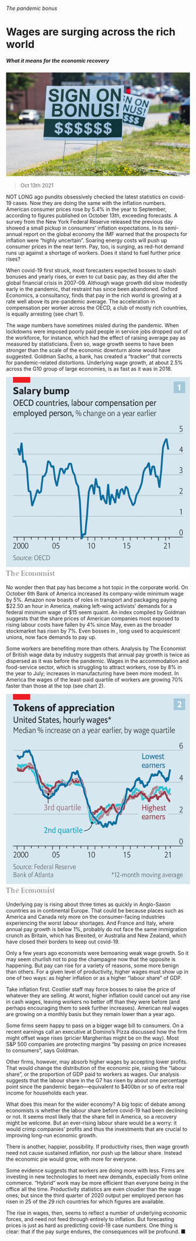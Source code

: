 ###### The pandemic bonus

# Wages are surging across the rich world 

##### What it means for the economic recovery 

![image](images/20211016_fnp001.jpg) 

> Oct 13th 2021 

NOT LONG ago pundits obsessively checked the latest statistics on covid-19 cases. Now they are doing the same with the inflation numbers. American consumer prices rose by 5.4% in the year to September, according to figures published on October 13th, exceeding forecasts. A survey from the New York Federal Reserve released the previous day showed a small pickup in consumers’ inflation expectations. In its semi-annual report on the global economy the IMF warned that the prospects for inflation were “highly uncertain”. Soaring energy costs will push up consumer prices in the near term. Pay, too, is surging, as red-hot demand runs up against a shortage of workers. Does it stand to fuel further price rises?

When covid-19 first struck, most forecasters expected bosses to slash bonuses and yearly rises, or even to cut basic pay, as they did after the global financial crisis in 2007-09. Although wage growth did slow modestly early in the pandemic, that restraint has since been abandoned. Oxford Economics, a consultancy, finds that pay in the rich world is growing at a rate well above its pre-pandemic average. The acceleration in compensation per worker across the OECD, a club of mostly rich countries, is equally arresting (see chart 1).


The wage numbers have sometimes misled during the pandemic. When lockdowns were imposed poorly paid people in service jobs dropped out of the workforce, for instance, which had the effect of raising average pay as measured by statisticians. Even so, wage growth seems to have been stronger than the scale of the economic downturn alone would have suggested. Goldman Sachs, a bank, has created a “tracker” that corrects for pandemic-related distortions. Underlying wage growth, at about 2.5% across the G10 group of large economies, is as fast as it was in 2018.

![image](images/20211016_FNC621_0.png) 


No wonder then that pay has become a hot topic in the corporate world. On October 6th Bank of America increased its company-wide minimum wage by 5%. Amazon now boasts of roles in transport and packaging paying $22.50 an hour in America, making left-wing activists’ demands for a federal minimum wage of $15 seem quaint. An index compiled by Goldman suggests that the share prices of American companies most exposed to rising labour costs have fallen by 4% since May, even as the broader stockmarket has risen by 7%. Even bosses in , long used to acquiescent unions, now face demands to pay up.

Some workers are benefiting more than others. Analysis by The Economist of British wage data by industry suggests that annual pay growth is twice as dispersed as it was before the pandemic. Wages in the accommodation and food-service sector, which is struggling to attract workers, rose by 8% in the year to July; increases in manufacturing have been more modest. In America the wages of the least-paid quartile of workers are growing 70% faster than those at the top (see chart 2).

![image](images/20211016_FNC623_0.png) 


Underlying pay is rising about three times as quickly in Anglo-Saxon countries as in continental Europe. That could be because places such as America and Canada rely more on the consumer-facing industries experiencing the worst labour shortages. And France and Italy, where annual pay growth is below 1%, probably do not face the same immigration crunch as Britain, which has Brexited, or Australia and New Zealand, which have closed their borders to keep out covid-19.

Only a few years ago economists were bemoaning weak wage growth. So it may seem churlish not to pop the champagne now that the opposite is happening. But pay can rise for a variety of reasons, some more benign than others. For a given level of productivity, higher wages must show up in one of two ways: as higher inflation or as a higher “labour share” of GDP.

Take inflation first. Costlier staff may force bosses to raise the price of whatever they are selling. At worst, higher inflation could cancel out any rise in cash wages, leaving workers no better off than they were before (and perhaps encouraging them to seek further increases). American real wages are growing on a monthly basis but they remain lower than a year ago.

Some firms seem happy to pass on a bigger wage bill to consumers. On a recent earnings call an executive at Domino’s Pizza discussed how the firm might offset wage rises (pricier Margheritas might be on the way). Most S&amp;P 500 companies are protecting margins “by passing on price increases to consumers”, says Goldman.

Other firms, however, may absorb higher wages by accepting lower profits. That would change the distribution of the economic pie, raising the “labour share”, or the proportion of GDP paid to workers as wages. Our analysis suggests that the labour share in the G7 has risen by about one percentage point since the pandemic began—equivalent to $400bn or so of extra real income for households each year.

What does this mean for the wider economy? A big topic of debate among economists is whether the labour share before covid-19 had been declining or not. It seems most likely that the share fell in America, so a recovery might be welcome. But an ever-rising labour share would be a worry: it would crimp companies’ profits and thus the investments that are crucial to improving long-run economic growth.

There is another, happier, possibility. If productivity rises, then wage growth need not cause sustained inflation, nor push up the labour share. Instead the economic pie would grow, with more for everyone.

Some evidence suggests that workers are doing more with less. Firms are investing in new technologies to meet new demands, especially from online commerce. “Hybrid” work may be more efficient than everyone being in the office all the time. Productivity statistics are even cloudier than the wage ones; but since the third quarter of 2020 output per employed person has risen in 25 of the 29 rich countries for which figures are available.

The rise in wages, then, seems to reflect a number of underlying economic forces, and need not feed through entirely to inflation. But forecasting prices is just as hard as predicting covid-19 case numbers. One thing is clear: that if the pay surge endures, the consequences will be profound. ■

